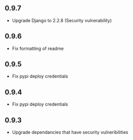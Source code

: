 0.9.7
-----
- Upgrade Django to 2.2.8 (Security vulnerability)

0.9.6
-----
- Fix formatting of readme

0.9.5
-----
- Fix pypi deploy credentials

0.9.4
-----
- Fix pypi deploy credentials

0.9.3
-----
- Upgrade dependancies that have security vulneribilities

